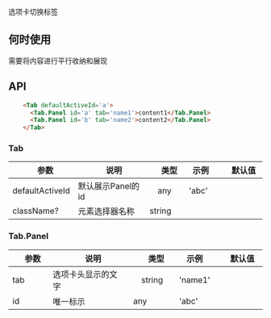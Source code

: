 选项卡切换标签

## 何时使用

需要将内容进行平行收纳和展现

## API

``` html
    <Tab defaultActiveId='a'>
      <Tab.Panel id='a' tab='name1'>content1</Tab.Panel>
      <Tab.Panel id='b' tab='name2'>content2</Tab.Panel>
    </Tab>
```

### Tab

|　参数　|　说明　|　类型　| 示例　|　默认值　|
| ---  | --- | --- | --- | --- |
| defaultActiveId | 默认展示Panel的id |　any　| 'abc' |  |
| className? | 元素选择器名称 | string |      |       |  |
 
### Tab.Panel

|　参数　|　说明　|　类型　| 示例　|　默认值　|
| ---  | --- | --- | --- | --- |
| tab | 选项卡头显示的文字 |　string　| 'name1' |  |
| id  | 唯一标示 | any | 'abc'     |        |  |


